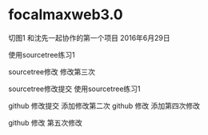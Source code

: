 # focalmaxweb3.0
切图1
和沈先一起协作的第一个项目
2016年6月29日


使用sourcetree练习1

sourcetree修改  修改第三次

sourcetree修改提交  使用sourcetree练习1

github 修改提交  添加修改第二次
github 修改      添加第四次修改


github 修改  第五次修改


